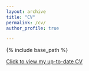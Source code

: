 ```yaml
---
layout: archive
title: "CV"
permalink: /cv/
author_profile: true

---
```


{% include base_path %}

 <a href="/files/Resume.pdf">Click to view my up-to-date CV</a>
